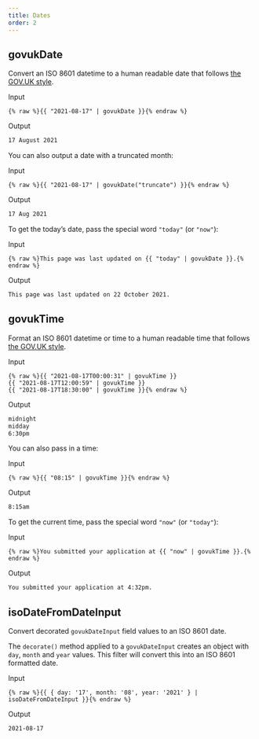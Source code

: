```yaml
---
title: Dates
order: 2
---
```


## govukDate

Convert an ISO 8601 datetime to a human readable date that follows [the GOV.UK style](https://www.gov.uk/guidance/style-guide/a-to-z-of-gov-uk-style#dates).

Input

```njk
{% raw %}{{ "2021-08-17" | govukDate }}{% endraw %}
```

Output

```html
17 August 2021
```

You can also output a date with a truncated month:

Input

```njk
{% raw %}{{ "2021-08-17" | govukDate("truncate") }}{% endraw %}
```

Output

```html
17 Aug 2021
```

To get the today’s date, pass the special word `"today"` (or `"now"`):

Input

```njk
{% raw %}This page was last updated on {{ "today" | govukDate }}.{% endraw %}
```

Output

```html
This page was last updated on 22 October 2021.
```

## govukTime

Format an ISO 8601 datetime or time to a human readable time that follows [the GOV.UK style](https://www.gov.uk/guidance/style-guide/a-to-z-of-gov-uk-style#times).

Input

```njk
{% raw %}{{ "2021-08-17T00:00:31" | govukTime }}
{{ "2021-08-17T12:00:59" | govukTime }}
{{ "2021-08-17T18:30:00" | govukTime }}{% endraw %}
```

Output

```html
midnight
midday
6:30pm
```

You can also pass in a time:

Input

```njk
{% raw %}{{ "08:15" | govukTime }}{% endraw %}
```

Output

```html
8:15am
```

To get the current time, pass the special word `"now"` (or `"today"`):

Input

```njk
{% raw %}You submitted your application at {{ "now" | govukTime }}.{% endraw %}
```

Output

```html
You submitted your application at 4:32pm.
```

## isoDateFromDateInput

Convert decorated `govukDateInput` field values to an ISO 8601 date.

The `decorate()` method applied to a `govukDateInput` creates an object with `day`, `month` and `year` values. This filter will convert this into an ISO 8601 formatted date.

Input

```njk
{% raw %}{{ { day: '17', month: '08', year: '2021' } | isoDateFromDateInput }}{% endraw %}
```

Output

```html
2021-08-17
```
